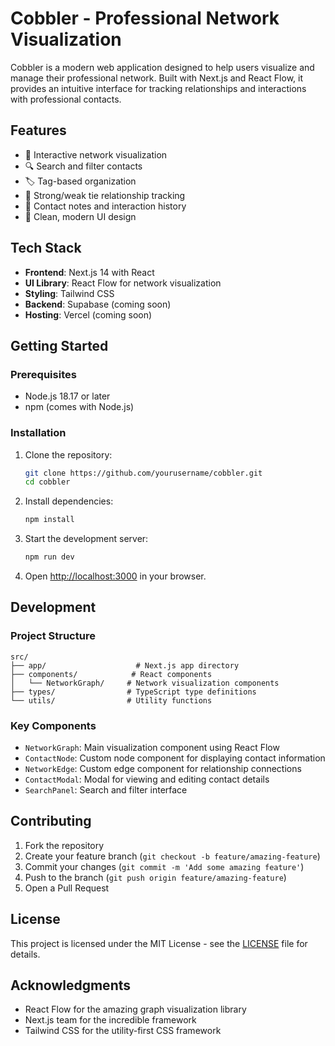 # Cobbler - Professional Network Visualization

Cobbler is a modern web application designed to help users visualize and manage their professional network. Built with Next.js and React Flow, it provides an intuitive interface for tracking relationships and interactions with professional contacts.

## Features

- 🎯 Interactive network visualization
- 🔍 Search and filter contacts
- 🏷️ Tag-based organization
- 💪 Strong/weak tie relationship tracking
- 📝 Contact notes and interaction history
- 🎨 Clean, modern UI design

## Tech Stack

- **Frontend**: Next.js 14 with React
- **UI Library**: React Flow for network visualization
- **Styling**: Tailwind CSS
- **Backend**: Supabase (coming soon)
- **Hosting**: Vercel (coming soon)

## Getting Started

### Prerequisites

- Node.js 18.17 or later
- npm (comes with Node.js)

### Installation

1. Clone the repository:
   ```bash
   git clone https://github.com/yourusername/cobbler.git
   cd cobbler
   ```

2. Install dependencies:
   ```bash
   npm install
   ```

3. Start the development server:
   ```bash
   npm run dev
   ```

4. Open [http://localhost:3000](http://localhost:3000) in your browser.

## Development

### Project Structure

```
src/
├── app/                    # Next.js app directory
├── components/            # React components
│   └── NetworkGraph/     # Network visualization components
├── types/                # TypeScript type definitions
└── utils/                # Utility functions
```

### Key Components

- `NetworkGraph`: Main visualization component using React Flow
- `ContactNode`: Custom node component for displaying contact information
- `NetworkEdge`: Custom edge component for relationship connections
- `ContactModal`: Modal for viewing and editing contact details
- `SearchPanel`: Search and filter interface

## Contributing

1. Fork the repository
2. Create your feature branch (`git checkout -b feature/amazing-feature`)
3. Commit your changes (`git commit -m 'Add some amazing feature'`)
4. Push to the branch (`git push origin feature/amazing-feature`)
5. Open a Pull Request

## License

This project is licensed under the MIT License - see the [LICENSE](LICENSE) file for details.

## Acknowledgments

- React Flow for the amazing graph visualization library
- Next.js team for the incredible framework
- Tailwind CSS for the utility-first CSS framework 